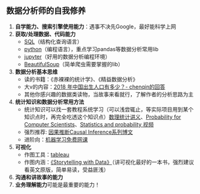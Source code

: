 ## 数据分析师的自我修养
1. **自学能力、搜索引擎使用能力**：遇事不决先Google，最好能科学上网
2. **获取/处理数据、代码能力**
    - [SQL](https://www.liaoxuefeng.com/wiki/1177760294764384)（结构化查询语言）
    - [python](https://www.liaoxuefeng.com/wiki/1016959663602400)（编程语言），重点学习pandas等数据分析常用lib
    - [jupyter](https://jupyter.org/)（好用的数据分析编程环境）
    - [BeautifulSoup](https://www.crummy.com/software/BeautifulSoup/bs4/doc/)（简单爬虫需要掌握的lib）
3. **数据分析基本思维**
    - 读的书籍：《赤裸裸的统计学》、《精益数据分析》
    - 大v的内容：[2018 年中国出生人口有多少？- chenqin的回答](https://www.zhihu.com/question/306388374/answer/571155588)
    - 其他你感兴趣的数据类读物，当故事来看就行，了解作者的分析思路为主
4. **统计知识和数据分析常用方法**
    - 统计知识可以找一套教程系统学习（可以浅尝辄止，等实际项目用到某个知识点时，再完全吃透这个知识点）[数理统计讲义](https://bookdown.org/hezhijian/book/)、[Probability for Computer Scientists](http://web.stanford.edu/class/cs109/)、[Statistics and probability
视频](https://www.khanacademy.org/math/statistics-probability)
    - 强烈推荐: [因果推断Causal Inference系列博文](https://matheusfacure.github.io/python-causality-handbook/landing-page.html)
    - 进阶向：[机器学习免费网课](https://www.coursera.org/learn/machine-learning)
5. **可视化**
    - 作图工具：[tableau](https://www.tableau.com/)
    - 作图内涵：[《Storytelling with Data》](http://www.bdbanalytics.ir/media/1123/storytelling-with-data-cole-nussbaumer-knaflic.pdf)（讲可视化最好的一本书，强烈建议看英文原版，简单易读，受益匪浅）
6. **沟通和讲故事的能力**
7. **业务理解能力**可能是最重要的能力！
